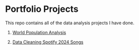 # Portfolio Projects
This repo contains all of the data analysis projects I have done. 

1. [World Population Analysis](world%20population%20analysis/README.md)

2. [Data Cleaning Spotify 2024 Songs](data%20cleaning%20spotify%202024%20songs/README.md)
